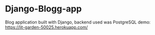 # Django-Blogg-app
Blog application built with Django, backend used was PostgreSQL
demo: https://lit-garden-50025.herokuapp.com/
